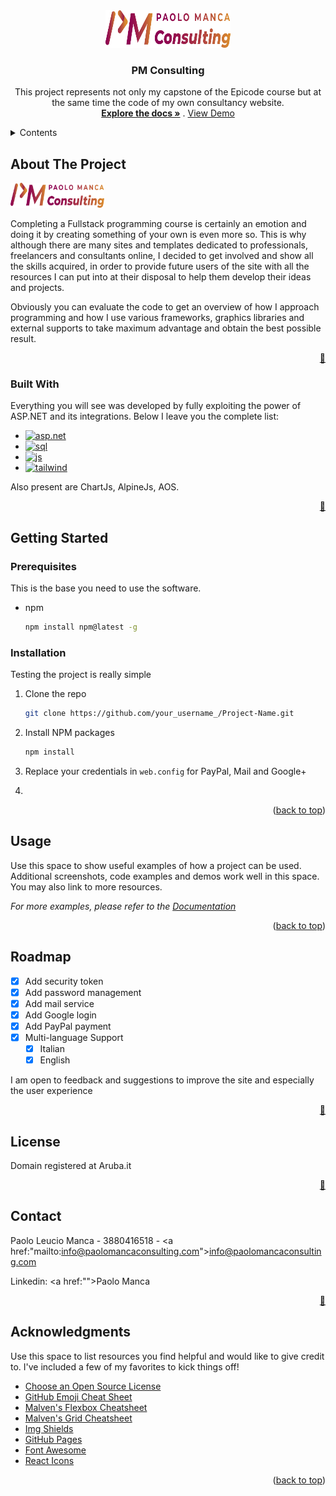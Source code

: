 
<div align="center">
  <a href="www.paolomancaconsulting.com" id="top">
    <img src="https://github.com/Paolomanca90/DHConsulting/blob/master/DHConsulting/Content/Img/Logo-2.png" alt="Logo" width="200" height="60">
  </a>

  <h3 align="center">PM Consulting</h3>

  <p align="center">
    This project represents not only my capstone of the Epicode course but at the same time the code of my own consultancy website.
    <br />
    <a href="https://github.com/Paolomanca90/DHConsulting"><strong>Explore the docs »</strong></a>
    .
    <a href="www.paolomancaconsulting.com">View Demo</a>
  </p>
</div>



<!-- TABLE OF CONTENTS -->
<details>
  <summary>Contents</summary>
  <ol>
    <li>
      <a href="#about-the-project">About The Project</a>
      <ul>
        <li><a href="#built-with">Built With</a></li>
      </ul>
    </li>
    <li>
      <a href="#getting-started">Getting Started</a>
      <ul>
        <li><a href="#prerequisites">Prerequisites</a></li>
        <li><a href="#installation">Installation</a></li>
      </ul>
    </li>
    <li><a href="#usage">Usage</a></li>
    <li><a href="#roadmap">Roadmap</a></li>
    <li><a href="#contact">Contact</a></li>
    <li><a href="#acknowledgments">Acknowledgments</a></li>
  </ol>
</details>



<!-- ABOUT THE PROJECT -->
## About The Project

<img src="https://github.com/Paolomanca90/DHConsulting/blob/master/DHConsulting/Content/Img/Logo-2.png" alt="Logo" width="150" height="40" id="about">

Completing a Fullstack programming course is certainly an emotion and doing it by creating something of your own is even more so. This is why although there are many sites and templates dedicated to professionals, freelancers and consultants online, I decided to get involved and show all the skills acquired, in order to provide future users of the site with all the resources I can put into at their disposal to help them develop their ideas and projects.

Obviously you can evaluate the code to get an overview of how I approach programming and how I use various frameworks, graphics libraries and external supports to take maximum advantage and obtain the best possible result.

<p align="right"><a href="#top">🔼</a></p>



### Built With

Everything you will see was developed by fully exploiting the power of ASP.NET and its integrations. Below I leave you the complete list:

<ul>
  <li>
    <a href="https://dotnet.microsoft.com/pt-br/learn/aspnet/what-is-aspnet">
    <img src="https://www.easyask.com/wp-content/uploads/2019/02/asp.net-logo-MSA-Technosoft.png" alt="asp.net"              width="100" height="40">
  </a>
  </li>
  <li>
    <a href="https://www.microsoft.com/en-us/sql-server/sql-server-downloads">
    <img src="https://www.cbssolutions.co.uk/wp-content/uploads/2016/07/1768.sql_logo.png" alt="sql"              width="100" height="40">
  </a>
  </li>
  <li>
    <a href="https://www.javascript.com/">
    <img src="https://logowik.com/content/uploads/images/3799-javascript.jpg" alt="js" width="60" height="40">
  </a>
  </li>
  <li>
    <a href="https://tailwindcss.com/">
    <img src="https://upload.wikimedia.org/wikipedia/commons/thumb/9/95/Tailwind_CSS_logo.svg/1280px-Tailwind_CSS_logo.svg.png" alt="tailwind"              width="100" height="20">
  </a>
  </li>
</ul>

Also present are ChartJs, AlpineJs, AOS.

<p align="right"><a href="#top">🔼</a></p>



<!-- GETTING STARTED -->
## Getting Started



### Prerequisites

This is the base you need to use the software.
* npm
  ```sh
  npm install npm@latest -g
  ```

### Installation

Testing the project is really simple

1. Clone the repo
   ```sh
   git clone https://github.com/your_username_/Project-Name.git
   ```
2. Install NPM packages
   ```sh
   npm install
   ```
3. Replace your credentials in `web.config` for PayPal, Mail and Google+

4. 

<p align="right">(<a href="#readme-top">back to top</a>)</p>



<!-- USAGE EXAMPLES -->
## Usage

Use this space to show useful examples of how a project can be used. Additional screenshots, code examples and demos work well in this space. You may also link to more resources.

_For more examples, please refer to the [Documentation](https://example.com)_

<p align="right">(<a href="#readme-top">back to top</a>)</p>



<!-- ROADMAP -->
## Roadmap

- [x] Add security token
- [x] Add password management
- [x] Add mail service
- [x] Add Google login
- [x] Add PayPal payment
- [x] Multi-language Support
    - [x] Italian
    - [x] English

I am open to feedback and suggestions to improve the site and especially the user experience

<p align="right"><a href="#top">🔼</a></p>



<!-- LICENSE -->
## License

Domain registered at Aruba.it

<p align="right"><a href="#top">🔼</a></p>



<!-- CONTACT -->
## Contact

Paolo Leucio Manca - 3880416518 - <a href:"mailto:info@paolomancaconsulting.com">info@paolomancaconsulting.com</a>

Linkedin: <a href:"">Paolo Manca</a>

<p align="right"><a href="#top">🔼</a></p>



<!-- ACKNOWLEDGMENTS -->
## Acknowledgments

Use this space to list resources you find helpful and would like to give credit to. I've included a few of my favorites to kick things off!

* [Choose an Open Source License](https://choosealicense.com)
* [GitHub Emoji Cheat Sheet](https://www.webpagefx.com/tools/emoji-cheat-sheet)
* [Malven's Flexbox Cheatsheet](https://flexbox.malven.co/)
* [Malven's Grid Cheatsheet](https://grid.malven.co/)
* [Img Shields](https://shields.io)
* [GitHub Pages](https://pages.github.com)
* [Font Awesome](https://fontawesome.com)
* [React Icons](https://react-icons.github.io/react-icons/search)

<p align="right">(<a href="#readme-top">back to top</a>)</p>
